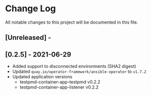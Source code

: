 # Change Log

All notable changes to this project will be documented in this file.

## [Unreleased] -

## [0.2.5] - 2021-06-29

- Added support to disconnected environments (SHA2 digest)
- Updated `quay.io/operator-framework/ansible-operator` to `v1.7.2`
- Updated application versions
  - testpmd-container-app-testpmd v0.2.2
  - testpmd-container-app-listener v0.2.2
